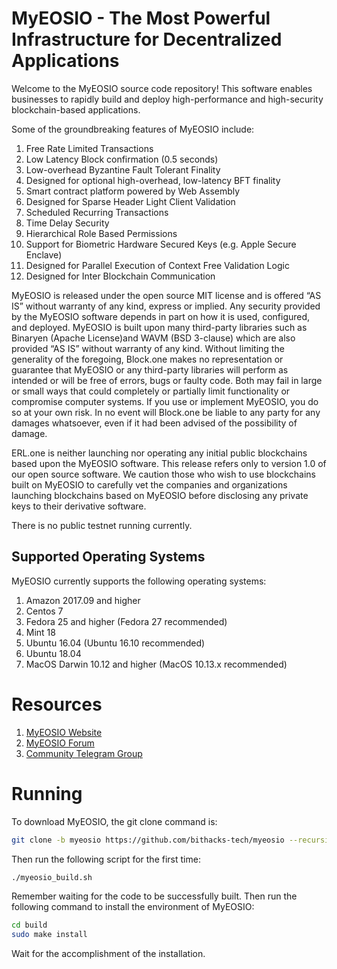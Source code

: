 # MyEOSIO - The Most Powerful Infrastructure for Decentralized Applications

Welcome to the MyEOSIO source code repository! This software enables businesses to rapidly build and deploy high-performance and high-security blockchain-based applications.

Some of the groundbreaking features of MyEOSIO include:

1. Free Rate Limited Transactions 
1. Low Latency Block confirmation (0.5 seconds)
1. Low-overhead Byzantine Fault Tolerant Finality
1. Designed for optional high-overhead, low-latency BFT finality 
1. Smart contract platform powered by Web Assembly
1. Designed for Sparse Header Light Client Validation
1. Scheduled Recurring Transactions 
1. Time Delay Security
1. Hierarchical Role Based Permissions
1. Support for Biometric Hardware Secured Keys (e.g. Apple Secure Enclave)
1. Designed for Parallel Execution of Context Free Validation Logic
1. Designed for Inter Blockchain Communication 

MyEOSIO is released under the open source MIT license and is offered “AS IS” without warranty of any kind, express or implied. Any security provided by the MyEOSIO software depends in part on how it is used, configured, and deployed. MyEOSIO is built upon many third-party libraries such as Binaryen (Apache License)and WAVM  (BSD 3-clause) which are also provided “AS IS” without warranty of any kind. Without limiting the generality of the foregoing, Block.one makes no representation or guarantee that MyEOSIO or any third-party libraries will perform as intended or will be free of errors, bugs or faulty code. Both may fail in large or small ways that could completely or partially limit functionality or compromise computer systems. If you use or implement MyEOSIO, you do so at your own risk. In no event will Block.one be liable to any party for any damages whatsoever, even if it had been advised of the possibility of damage.  

ERL.one is neither launching nor operating any initial public blockchains based upon the MyEOSIO software. This release refers only to version 1.0 of our open source software. We caution those who wish to use blockchains built on MyEOSIO to carefully vet the companies and organizations launching blockchains based on MyEOSIO before disclosing any private keys to their derivative software. 

There is no public testnet running currently.

## Supported Operating Systems
MyEOSIO currently supports the following operating systems:  
1. Amazon 2017.09 and higher
2. Centos 7
3. Fedora 25 and higher (Fedora 27 recommended)
4. Mint 18
5. Ubuntu 16.04 (Ubuntu 16.10 recommended)
6. Ubuntu 18.04
7. MacOS Darwin 10.12 and higher (MacOS 10.13.x recommended)

# Resources
1. [MyEOSIO Website](https://myeosio.org)
2. [MyEOSIO Forum](https://myeosio.com)
3. [Community Telegram Group](https://t.me/myeosiochat)

# Running
To download MyEOSIO, the git clone command is:
```bash
git clone -b myeosio https://github.com/bithacks-tech/myeosio --recursive
```
Then run the following script for the first time:
```bash
./myeosio_build.sh
```
Remember waiting for the code to be successfully built. Then run the following command to install the environment of MyEOSIO:
```bash
cd build
sudo make install
```
Wait for the accomplishment of the installation.
